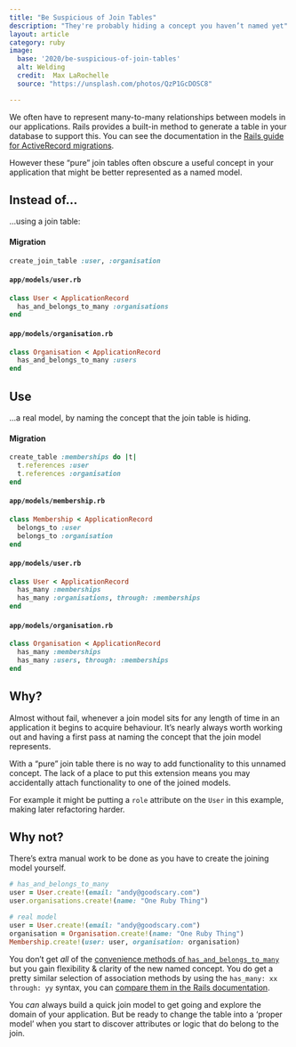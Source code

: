 ```yaml
---
title: "Be Suspicious of Join Tables"
description: "They're probably hiding a concept you haven’t named yet"
layout: article
category: ruby
image:
  base: '2020/be-suspicious-of-join-tables'
  alt: Welding
  credit:  Max LaRochelle
  source: "https://unsplash.com/photos/QzP1GcDOSC8"

---
```


We often have to represent many-to-many relationships between models in our applications. Rails provides a built-in method to generate a table in your database to support this. You can see the documentation in the [Rails guide for ActiveRecord migrations](https://guides.rubyonrails.org/active_record_migrations.html#creating-a-join-table).

However these “pure” join tables often obscure a useful concept in your application that might be better represented as a named model.


## Instead of...

...using a join table:

#### Migration

```ruby
create_join_table :user, :organisation
```

#### `app/models/user.rb`

```ruby
class User < ApplicationRecord
  has_and_belongs_to_many :organisations
end
```

#### `app/models/organisation.rb`

```ruby
class Organisation < ApplicationRecord
  has_and_belongs_to_many :users
end
```

## Use

...a real model, by naming the concept that the join table is hiding.

#### Migration

```ruby
create_table :memberships do |t|
  t.references :user
  t.references :organisation
end
```

#### `app/models/membership.rb`

```ruby
class Membership < ApplicationRecord
  belongs_to :user
  belongs_to :organisation
end
```

#### `app/models/user.rb`

```ruby
class User < ApplicationRecord
  has_many :memberships
  has_many :organisations, through: :memberships
end
```

#### `app/models/organisation.rb`

```ruby
class Organisation < ApplicationRecord
  has_many :memberships
  has_many :users, through: :memberships
end
```


## Why?

Almost without fail, whenever a join model sits for any length of time in an application it begins to acquire behaviour. It’s nearly always worth working out and having a first pass at naming the concept that the join model represents.

With a “pure” join table there is no way to add functionality to this unnamed concept. The lack of a place to put this extension means you may accidentally attach functionality to one of the joined models.

For example it might be putting a `role` attribute on the `User`  in this example, making later refactoring harder.


## Why not?

There’s extra manual work to be done as you have to create the joining model yourself.

```ruby
# has_and_belongs_to_many
user = User.create!(email: "andy@goodscary.com")
user.organisations.create!(name: "One Ruby Thing")

# real model
user = User.create!(email: "andy@goodscary.com")
organisation = Organisation.create!(name: "One Ruby Thing")
Membership.create!(user: user, organisation: organisation)
```

You don’t get _all_ of the [convenience methods of `has_and_belongs_to_many`](https://api.rubyonrails.org/v6.0.2.1/classes/ActiveRecord/Associations/ClassMethods.html#method-i-has_and_belongs_to_many) but you gain flexibility & clarity of the new named concept. You do get a pretty similar selection of association methods by using the `has_many: xx through: yy` syntax, you can [compare them in the Rails documentation](https://api.rubyonrails.org/v6.0.2.1/classes/ActiveRecord/Associations/ClassMethods.html#method-i-has_many).

You _can_ always build a quick join model to get going and explore the domain of your application. But be ready to change the table into a ‘proper model’ when you start to discover attributes or logic that do belong to the join.
